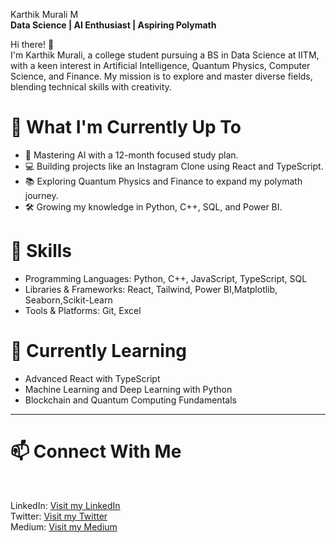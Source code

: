 Karthik Murali M <br>
**Data Science | AI Enthusiast | Aspiring Polymath**


Hi there! 👋<br>
I'm Karthik Murali, a college student pursuing a BS in Data Science at IITM, with a keen interest in Artificial Intelligence, Quantum Physics, Computer Science, and Finance. My mission is to explore and master diverse fields, blending technical skills with creativity.

# 🚀 What I'm Currently Up To
- 🧠 Mastering AI with a 12-month focused study plan.
- 💻 Building projects like an Instagram Clone using React and TypeScript.
- 📚 Exploring Quantum Physics and Finance to expand my polymath journey.
- 🛠️ Growing my knowledge in Python, C++, SQL, and Power BI.

# 🔧 Skills
- Programming Languages: Python, C++, JavaScript, TypeScript, SQL
- Libraries & Frameworks: React, Tailwind, Power BI,Matplotlib, Seaborn,Scikit-Learn
- Tools & Platforms: Git, Excel

# 🌱 Currently Learning
- Advanced React with TypeScript
- Machine Learning and Deep Learning with Python
- Blockchain and Quantum Computing Fundamentals
<hr>

# 📫 Connect With Me
<br>

LinkedIn: [Visit my LinkedIn](www.linkedin.com/in/m-karthik-murali-3007a6293/)
<br>
Twitter: [Visit my Twitter](https://x.com/KarthikM440797/)
<br> 
Medium: [Visit my Medium](https://medium.com/@karthikmuralim69)




